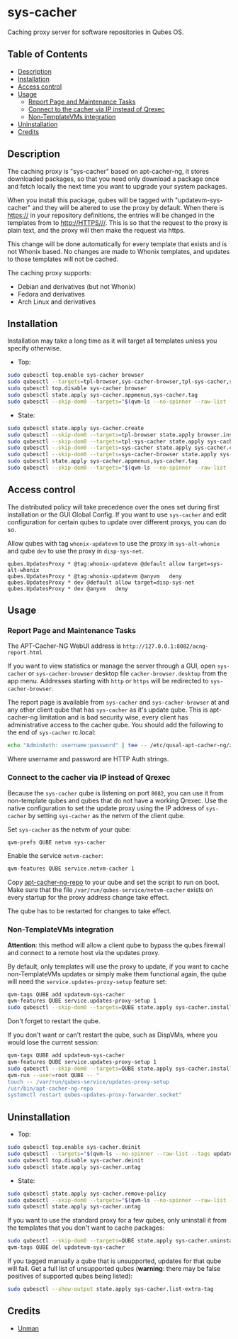 # sys-cacher

Caching proxy server for software repositories in Qubes OS.

## Table of Contents

*   [Description](#description)
*   [Installation](#installation)
*   [Access control](#access-control)
*   [Usage](#usage)
    *   [Report Page and Maintenance Tasks](#report-page-and-maintenance-tasks)
    *   [Connect to the cacher via IP instead of Qrexec](#connect-to-the-cacher-via-ip-instead-of-qrexec)
    *   [Non-TemplateVMs integration](#non-templatevms-integration)
*   [Uninstallation](#uninstallation)
*   [Credits](#credits)

## Description

The caching proxy is "sys-cacher" based on apt-cacher-ng, it stores downloaded
packages, so that you need only download a package once and fetch locally the
next time you want to upgrade your system packages.

When you install this package, qubes will be tagged with "updatevm-sys-cacher"
and they will be altered to use the proxy by default. When there is <https://>
in your repository definitions, the entries will be changed in the templates
from to <http://HTTPS///>. This is so that the request to the proxy is plain
text, and the proxy will then make the request via https.

This change will be done automatically for every template that exists and is
not Whonix based. No changes are made to Whonix templates, and updates to
those templates will not be cached.

The caching proxy supports:

*   Debian and derivatives (but not Whonix)
*   Fedora and derivatives
*   Arch Linux and derivatives

## Installation

Installation may take a long time as it will target all templates unless you
specify otherwise.

*   Top:

```sh
sudo qubesctl top.enable sys-cacher browser
sudo qubesctl --targets=tpl-browser,sys-cacher-browser,tpl-sys-cacher,sys-cacher state.apply
sudo qubesctl top.disable sys-cacher browser
sudo qubesctl state.apply sys-cacher.appmenus,sys-cacher.tag
sudo qubesctl --skip-dom0 --targets="$(qvm-ls --no-spinner --raw-list --tags updatevm-sys-cacher | tr "\n" ",")" state.apply sys-cacher.install-client
```

*   State:

<!-- pkg:begin:post-install -->

```sh
sudo qubesctl state.apply sys-cacher.create
sudo qubesctl --skip-dom0 --targets=tpl-browser state.apply browser.install
sudo qubesctl --skip-dom0 --targets=tpl-sys-cacher state.apply sys-cacher.install
sudo qubesctl --skip-dom0 --targets=sys-cacher state.apply sys-cacher.configure
sudo qubesctl --skip-dom0 --targets=sys-cacher-browser state.apply sys-cacher.configure-browser
sudo qubesctl state.apply sys-cacher.appmenus,sys-cacher.tag
sudo qubesctl --skip-dom0 --targets="$(qvm-ls --no-spinner --raw-list --tags updatevm-sys-cacher | tr "\n" ",")" state.apply sys-cacher.install-client
```

<!-- pkg:end:post-install -->

## Access control

The distributed policy will take precedence over the ones set during first
installation or the GUI Global Config. If you want to use `sys-cacher`
and edit configuration for certain qubes to update over different proxys, you
can do so.

Allow qubes with tag `whonix-updatevm` to use the proxy in `sys-alt-whonix`
and qube `dev` to use the proxy in `disp-sys-net`.

```qrexecpolicy
qubes.UpdatesProxy * @tag:whonix-updatevm @default allow target=sys-alt-whonix
qubes.UpdatesProxy * @tag:whonix-updatevm @anyvm   deny
qubes.UpdatesProxy * dev @default allow target=disp-sys-net
qubes.UpdatesProxy * dev @anyvm   deny
```

## Usage

### Report Page and Maintenance Tasks

The APT-Cacher-NG WebUI address is `http://127.0.0.1:8082/acng-report.html`

If you want to view statistics or manage the server through a GUI, open
`sys-cacher` or `sys-cacher-browser` desktop file `cacher-browser.desktop`
from the app menu. Addresses starting with `http` or `https` will be redirected
to `sys-cacher-browser`.

The report page is available from `sys-cacher` and `sys-cacher-browser` at
and any other client qube that has `sys-cacher` as it's update qube. This is
apt-cacher-ng limitation and is bad security wise, every client has
administrative access to the cacher qube.  You should add the following to the
end of `sys-cacher` rc.local:

```sh
echo "AdminAuth: username:password" | tee -- /etc/qusal-apt-cacher-ng/zzz_security.conf
```

Where username and password are HTTP Auth strings.

### Connect to the cacher via IP instead of Qrexec

Because the `sys-cacher` qube is listening on port `8082`, you can use it from
non-template qubes and qubes that do not have a working Qrexec. Use the native
configuration to set the update proxy using the IP address of `sys-cacher` by
setting `sys-cacher` as the netvm of the client qube.

Set `sys-cacher` as the netvm of your qube:

```sh
qvm-prefs QUBE netvm sys-cacher
```

Enable the service `netvm-cacher`:

```sh
qvm-features QUBE service.netvm-cacher 1
```

Copy [apt-cacher-ng-repo](files/client/bin/apt-cacher-ng-repo) to your qube
and set the script to run on boot. Make sure that the file
`/var/run/qubes-service/netvm-cacher` exists on every startup for the proxy
address change take effect.

The qube has to be restarted for changes to take effect.

### Non-TemplateVMs integration

**Attention**: this method will allow a client qube to bypass the qubes
firewall and connect to a remote host via the updates proxy.

By default, only templates will use the proxy to update, if you want to cache
non-TemplateVMs updates or simply make them functional again, the qube will
need the `service.updates-proxy-setup` feature set:

```sh
qvm-tags QUBE add updatevm-sys-cacher
qvm-features QUBE service.updates-proxy-setup 1
sudo qubesctl --skip-dom0 --targets=QUBE state.apply sys-cacher.install-client
```

Don't forget to restart the qube.

If you don't want or can't restart the qube, such as DispVMs, where you would
lose the current session:

```sh
qvm-tags QUBE add updatevm-sys-cacher
qvm-features QUBE service.updates-proxy-setup 1
sudo qubesctl --skip-dom0 --targets=QUBE state.apply sys-cacher.install-client
qvm-run --user=root QUBE -- "
touch -- /var/run/qubes-service/updates-proxy-setup
/usr/bin/apt-cacher-ng-repo
systemctl restart qubes-updates-proxy-forwarder.socket"
```

## Uninstallation

*   Top:

```sh
sudo qubesctl top.enable sys-cacher.deinit
sudo qubesctl --targets="$(qvm-ls --no-spinner --raw-list --tags updatevm-sys-cacher | tr "\n" ",")" state.apply
sudo qubesctl top.disable sys-cacher.deinit
sudo qubesctl state.apply sys-cacher.untag
```

*   State:

```sh
sudo qubesctl state.apply sys-cacher.remove-policy
sudo qubesctl --skip-dom0 --targets="$(qvm-ls --no-spinner --raw-list --tags updatevm-sys-cacher | tr "\n" ",")" state.apply sys-cacher.uninstall-client
sudo qubesctl state.apply sys-cacher.untag
```

If you want to use the standard proxy for a few qubes, only uninstall it
from the templates that you don't want to cache packages:

```sh
sudo qubesctl --skip-dom0 --targets=QUBE state.apply sys-cacher.uninstall-client
qvm-tags QUBE del updatevm-sys-cacher
```

If you tagged manually a qube that is unsupported, updates for that qube will
fail. Get a full list of unsupported qubes (**warning**: there may be false
positives of supported qubes being listed):

```sh
sudo qubesctl --show-output state.apply sys-cacher.list-extra-tag
```

## Credits

*   [Unman](https://github.com/unman/shaker/tree/main/cacher)
